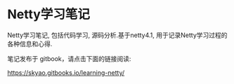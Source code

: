 # Netty学习笔记

Netty学习笔记, 包括代码学习, 源码分析.基于netty4.1, 用于记录Netty学习过程的各种信息和心得.

笔记发布于 gitbook，请点击下面的链接阅读:

https://skyao.gitbooks.io/learning-netty/



